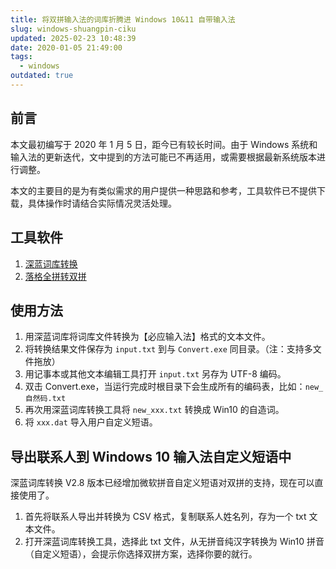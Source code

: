 ```yaml
---
title: 将双拼输入法的词库折腾进 Windows 10&11 自带输入法
slug: windows-shuangpin-ciku
updated: 2025-02-23 10:48:39
date: 2020-01-05 21:49:00
tags:
  - windows
outdated: true
---
```


## 前言

本文最初编写于 2020 年 1 月 5 日，距今已有较长时间。由于 Windows 系统和输入法的更新迭代，文中提到的方法可能已不再适用，或需要根据最新系统版本进行调整。

本文的主要目的是为有类似需求的用户提供一种思路和参考，工具软件已不提供下载，具体操作时请结合实际情况灵活处理。

## 工具软件

1. [深蓝词库转换](https://github.com/studyzy/imewlconverter "深蓝词库转换")
2. [落格全拼转双拼](https://v2mm.tech/topic/1157/%E5%B0%8F%E5%B7%A5%E5%85%B7-%E6%B7%BB%E5%8A%A0%E6%90%9C%E7%8B%97%E7%BB%86%E8%83%9E%E8%AF%8D%E5%BA%93%E5%88%B0%E8%90%BD%E6%A0%BC/2 "落格全拼转双拼")

## 使用方法

1. 用深蓝词库将词库文件转换为【必应输入法】格式的文本文件。
2. 将转换结果文件保存为 `input.txt` 到与 `Convert.exe` 同目录。（注：支持多文件拖放）
3. 用记事本或其他文本编辑工具打开 `input.txt` 另存为 UTF-8 编码。
4. 双击 Convert.exe，当运行完成时根目录下会生成所有的编码表，比如：`new_自然码.txt`
5. 再次用深蓝词库转换工具将 `new_xxx.txt` 转换成 Win10 的自造词。
6. 将 `xxx.dat` 导入用户自定义短语。

## 导出联系人到 Windows 10 输入法自定义短语中

深蓝词库转换 V2.8 版本已经增加微软拼音自定义短语对双拼的支持，现在可以直接使用了。

1. 首先将联系人导出并转换为 CSV 格式，复制联系人姓名列，存为一个 txt 文本文件。
2. 打开深蓝词库转换工具，选择此 txt 文件，从无拼音纯汉字转换为 Win10 拼音（自定义短语），会提示你选择双拼方案，选择你要的就行。
